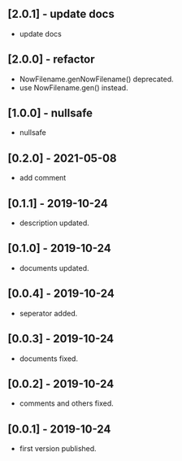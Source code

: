 ## [2.0.1] - update docs
* update docs
## [2.0.0] - refactor
* NowFilename.genNowFilename() deprecated. 
* use NowFilename.gen() instead.

## [1.0.0] - nullsafe
* nullsafe

## [0.2.0] - 2021-05-08
* add comment
## [0.1.1] - 2019-10-24
* description updated.
## [0.1.0] - 2019-10-24
* documents updated.
## [0.0.4] - 2019-10-24
* seperator added.
## [0.0.3] - 2019-10-24
* documents fixed.
## [0.0.2] - 2019-10-24
* comments and others fixed.
## [0.0.1] - 2019-10-24
* first version published.
